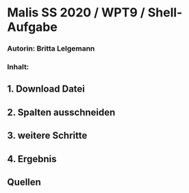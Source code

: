 # Malis SS 2020 / WPT9 / Shell-Aufgabe

### Autorin: Britta Lelgemann

### Inhalt:
## 1. Download Datei
## 2. Spalten ausschneiden
## 3. weitere Schritte
## 4. Ergebnis
## Quellen
